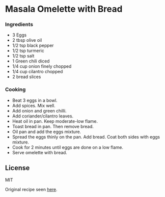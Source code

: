 # Masala Omelette with Bread


### Ingredients

- 3 Eggs
- 2 tbsp olive oil
- 1/2 tsp black pepper
- 1/2 tsp turmeric
- 1/2 tsp salt
- 1 Green chili diced
- 1/4 cup onion finely chopped
- 1/4 cup cilantro chopped 
- 2 bread slices

### Cooking

  - Beat 3 eggs in a bowl.
  - Add spices. Mix well.
  - Add onion and green chilli.
  - Add coriander/cilantro leaves.
  - Heat oil in pan. Keep moderate-low flame.
  - Toast bread in pan. Then remove bread.
  - Oil pan and add the eggs mixture.
  - Spread the eggs thinly on the pan. Add bread. Coat both sides with eggs mixture.
  - Cook for 2 minutes until eggs are done on a low flame.
  - Serve omelette with bread.

License
----

MIT

Original recipe seen [here](https://www.youtube.com/watch?v=ZIoU_6pUoi4).

